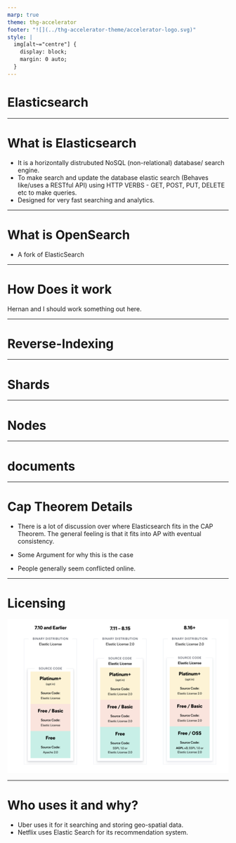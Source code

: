 ```yaml
---
marp: true
theme: thg-accelerator
footer: "![](../thg-accelerator-theme/accelerator-logo.svg)"
style: |
  img[alt~="centre"] {
    display: block;
    margin: 0 auto;
  }
---
```


# Elasticsearch

---

# What is Elasticsearch

- It is a horizontally distrubuted NoSQL (non-relational) database/ search engine.
- To make search and update the database elastic search (Behaves like/uses a RESTful API) using HTTP VERBS - GET, POST, PUT, DELETE etc to make queries.
- Designed for very fast searching and analytics.

---
# What is OpenSearch

- A fork of ElasticSearch

---

# How Does it work

Hernan and I should work something out here.

---

# Reverse-Indexing


--- 

# Shards

--- 

# Nodes

---

# documents



---
# Cap Theorem Details

- There is a lot of discussion over where Elasticsearch fits in the CAP Theorem. The general feeling is that it fits into AP with eventual consistency.

- Some Argument for why this is the case

- People generally seem conflicted online.
--- 

# Licensing 

![licensing](licensing.png)

---

# Who uses it and why?

- Uber uses it for it searching and storing geo-spatial data.
- Netflix uses Elastic Search for its recommendation system.